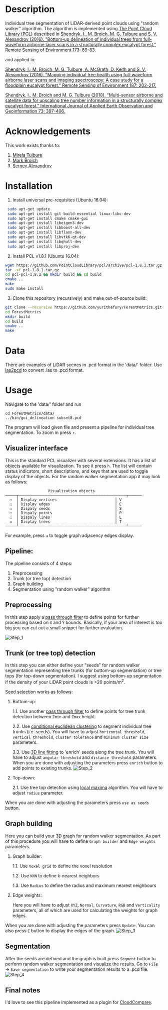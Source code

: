 Description
===========
Individual tree segmentation of LiDAR-derived point clouds using "random walker" algorithm. 
The algorithm is implemented using [The Point Cloud Library (PCL)](http://pointclouds.org/)
described in [Shendryk, I., M. Broich, M. G. Tulbure and S. V. Alexandrov (2016). "Bottom-up delineation of individual trees from full-waveform airborne laser scans in a structurally complex eucalypt forest." Remote Sensing of Environment 173: 69-83.](https://www.sciencedirect.com/science/article/pii/S0034425715301966)

and applied in:

[Shendryk, I., M. Broich, M. G. Tulbure, A. McGrath, D. Keith and S. V. Alexandrov (2016). "Mapping individual tree health using full-waveform airborne laser scans and imaging spectroscopy: A case study for a floodplain eucalypt forest." Remote Sensing of Environment 187: 202-217.](https://www.sciencedirect.com/science/article/pii/S0034425716303868)

[Shendryk, I., M. Broich and M. G. Tulbure (2018). "Multi-sensor airborne and satellite data for upscaling tree number information in a structurally complex eucalypt forest." International Journal of Applied Earth Observation and Geoinformation 73: 397-406.](https://www.sciencedirect.com/science/article/pii/S0303243418303155)

Acknowledgements
================
This work exists thanks to:
1) [Mirela Tulbure](https://scholar.google.com/citations?user=NHDv_PoAAAAJ&hl=en) 
2) [Mark Broich](https://scholar.google.com/citations?user=D2t2HsQAAAAJ&hl=en)
3) [Sergey Alexandrov](https://scholar.google.com/citations?user=uIZq6XsAAAAJ&hl=en)

Installation
============

1. Install universal pre-requisites (Ubuntu 16.04):

```bash
 sudo apt-get update
 sudo apt-get install git build-essential linux-libc-dev
 sudo apt-get install cmake cmake-gui 
 sudo apt-get install libeigen3-dev
 sudo apt-get install libboost-all-dev
 sudo apt-get install libflann-dev
 sudo apt-get install libvtk6-qt-dev
 sudo apt-get install libqhull-dev
 sudo apt-get install libproj-dev 

```

2. Install PCL v1.8.1 (Ubuntu 16.04):

```bash
wget https://github.com/PointCloudLibrary/pcl/archive/pcl-1.8.1.tar.gz
tar -xf pcl-1.8.1.tar.gz
cd pcl-pcl-1.8.1 && mkdir build && cd build
cmake ..
make
sudo make install
```

3. Clone this repository (recursively) and make out-of-source build:

```bash
git clone --recursive https://github.com/yurithefury/ForestMetrics.git ForestMetrics
cd ForestMetrics
mkdir build
cd build
cmake ..
make
```

Data
====

There are examples of LiDAR scenes in .pcd format in the 'data/' folder. 
Use [las2pcd](https://github.com/murtiad/las2pcd) to convert .las to .pcd format.

Usage
=====

Navigate to the 'data/' folder and run

    cd ForestMetrics/data/
    ../bin/gui_delineation subset8.pcd

The program will load given file and present a pipeline for individual tree segmentation. 
To zoom in press `r`. 

Visualizer interface
--------------------

This is the standard PCL visualizer with several extensions. It has a list of
objects available for visualization. To see it press `h`. The list will contain
status indicators, short descriptions, and keys that are used to toggle display
of the objects. For the random walker segmentation app it may look as follows:

                       Visualization objects
    ─────┬╌╌╌╌╌╌╌╌╌╌╌╌╌╌╌╌╌╌╌╌╌╌╌╌╌╌╌╌╌╌╌╌╌╌╌╌╌╌╌╌╌╌╌╌╌╌╌╌┬──────
      ☐  │ Display vertices                          │ V
      ☐  │ Display edges                             │ E
      ☐  │ Dispaly seeds                             │ S
      ☐  │ Dispaly points                            │ P
      ☐  │ Dispaly lines                             │ L
      ☒  │ Display trees                             │ T
    ─────┴╌╌╌╌╌╌╌╌╌╌╌╌╌╌╌╌╌╌╌╌╌╌╌╌╌╌╌╌╌╌╌╌╌╌╌╌╌╌╌╌╌╌╌╌╌╌╌╌┴──────

For example, press `a` to toggle graph adjacency edges display.

Pipeline:
---------
The pipeline consists of 4 steps: 
1) Preprocessing 
2) Trunk (or tree top) detection
3) Graph building 
4) Segmentation using "random walker" algorithm

Preprocessing
--------------

In this step apply a [pass through filter](http://pointclouds.org/documentation/tutorials/passthrough.php) to define points for further processing based on `X` and `Y` bounds.
Basically, if your area of interest is too big you can cut out a small snippet for further evaluation.

![Step_1](Step_1.PNG)

Trunk (or tree top) detection
------------------------------

In this step you can either define your "seeds" for random walker segmentation representing tree trunks 
(for bottom-up segmentation) or tree tops (for top-down segmentation). I suggest using
 bottom-up segmentation if the density of your LiDAR point clouds is >20 points/m<sup>2</sup>. 

Seed selection works as follows:
1. Bottom-up:
    
    1.1. Use another [pass through filter](http://pointclouds.org/documentation/tutorials/passthrough.php)
     to define points for tree trunk detection between `Zmin` and `Zmax` height.
    
    2.2. Use [conditional euclidean clustering](http://pointclouds.org/documentation/tutorials/conditional_euclidean_clustering.php)
     to segment individual tree trunks (i.e. seeds). You will have to adjust `horizontal threshold`, 
     `vertical threshold`, `cluster tolerance` and `minimum cluster size` parameters.
     
    3.3. Use [3D line fitting](http://pointclouds.org/documentation/tutorials/random_sample_consensus.php)
     to 'enrich' seeds along the tree trunk. You will have to adjust `angular threshold` 
     and `distance threshold` parameters. When you are done with adjusting the parameters press `enrich` button
     to add points to existing trunks.
     ![Step_2](Step_2.PNG)
    
2. Top-down:
    
    2.1. Use tree top detection using [local maxima](https://github.com/PointCloudLibrary/pcl/blob/master/filters/include/pcl/filters/local_maximum.h)
     algorithm. You will have to adjust `radius` parameter.

When you are done with adjusting the parameters press `use as seeds` button. 

Graph building
---------------

Here you can build your 3D graph for random walker segmentation. As part of this procedure you will
have to define `Graph builder` and `Edge weights` parameters.

1. Graph builder:
    
    1.1. Use `Voxel grid` to define the voxel resolution
    
    1.2. Use `KNN` to define k-nearest neighbors
    
    1.3. Use `Radius` to define the radius and maximum nearest neighbours
    
2. Edge weights:
 
   Here you will have to adjust `XYZ`, `Normal`, `Curvature`, `RGB` and `Verticality` parameters, 
   all of which are used for calculating the weights for graph edges.
   
 When you are done with adjusting the parameters press `Update`. You can also press `E` button to display 
 the edges of the graph.
 ![Step_3](Step_3.PNG)


Segmentation
-------------
After the seeds are defined and the graph is built press `Segment` button to perform 
random walker segmentation and visualize the results. Go to `File` &rarr; `Save segmentation` 
to write your segmentation results to a .pcd file. 
![Step_4](Step_4.PNG)

Final notes
------------
I'd love to see this pipeline implemented as a plugin for [CloudCompare](https://github.com/CloudCompare/CloudCompare).